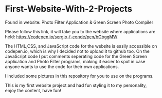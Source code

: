 # First-Website-With-2-Projects
Found in website: Photo Filter Application &amp; Green Screen Photo Compiler

Please follow this link, it will take you to the website where applications are held:
https://codepen.io/sergio-f-conde/pen/bGbggMW

The HTML,CSS, and JavaScript code for the website is easily accessible on codepen.io, which is why I decided not to upload it 
to github too. On the JavaScript code I put comments seperating code for the Green Screen application and Photo Filter programs, making it easier to spot in case anyone wants to use the code for their own applications.

I included some pictures in this repository for you to use on the programs.

This is my first website project and had fun styling it to my personality, enjoy the content, have fun!
